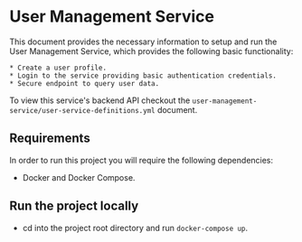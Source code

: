 # User Management Service

This document provides the necessary information to setup and run the User Management Service, which provides the following basic functionality:

    * Create a user profile.
    * Login to the service providing basic authentication credentials.
    * Secure endpoint to query user data.

To view this service's backend API checkout the `user-management-service/user-service-definitions.yml` document.

## Requirements

In order to run this project you will require the following dependencies:

- Docker and Docker Compose.

## Run the project locally

- cd into the project root directory and run `docker-compose up`.

